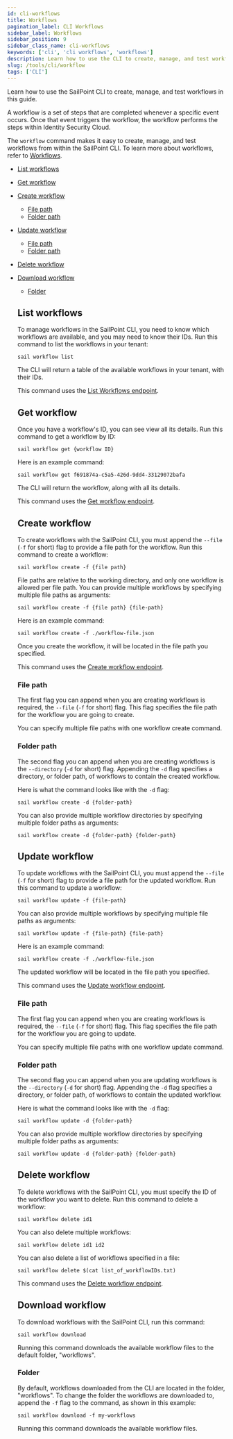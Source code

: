 ```yaml
---
id: cli-workflows
title: Workflows
pagination_label: CLI Workflows
sidebar_label: Workflows
sidebar_position: 9
sidebar_class_name: cli-workflows
keywords: ['cli', 'cli workflows', 'workflows']
description: Learn how to use the CLI to create, manage, and test workflows in this guide.
slug: /tools/cli/workflow
tags: ['CLI']
---
```


Learn how to use the SailPoint CLI to create, manage, and test workflows in this guide.

A workflow is a set of steps that are completed whenever a specific event occurs. Once that event triggers the workflow, the workflow performs the steps within Identity Security Cloud.

The `workflow` command makes it easy to create, manage, and test workflows from within the SailPoint CLI. To learn more about workflows, refer to [Workflows](https://documentation.sailpoint.com/saas/help/workflows/).

- [List workflows](#list-workflows)
- [Get workflow](#get-workflow)
- [Create workflow](#create-workflow)
  - [File path](#file-path)
  - [Folder path](#folder-path)
- [Update workflow](#update-workflow)
  - [File path](#file-path-1)
  - [Folder path](#folder-path-1)
- [Delete workflow](#delete-workflow)
- [Download workflow](#download-workflow)
  - [Folder](#folder)

  ## List workflows

  To manage workflows in the SailPoint CLI, you need to know which workflows are available, and you may need to know their IDs. Run this command to list the workflows in your tenant:

  ```shell
  sail workflow list
  ```

  The CLI will return a table of the available workflows in your tenant, with their IDs.

  This command uses the [List Workflows endpoint](https://developer.sailpoint.com/docs/api/beta/list-workflows).

  ## Get workflow

  Once you have a workflow's ID, you can see view all its details. Run this command to get a workflow by ID:

  ```shell
  sail workflow get {workflow ID}
  ```

  Here is an example command:

  ```shell
  sail workflow get f691874a-c5a5-426d-9dd4-33129072bafa
  ```

  The CLI will return the workflow, along with all its details.

  This command uses the [Get workflow endpoint](https://developer.sailpoint.com/docs/api/beta/get-workflow).

  ## Create workflow

  To create workflows with the SailPoint CLI, you must append the `--file` (`-f` for short) flag to provide a file path for the workflow. Run this command to create a workflow:

  ```shell
  sail workflow create -f {file path}
  ```

  File paths are relative to the working directory, and only one workflow is allowed per file path. You can provide multiple workflows by specifying multiple file paths as arguments:

  ```shell
  sail workflow create -f {file path} {file-path}
  ```

  Here is an example command:

  ```shell
  sail workflow create -f ./workflow-file.json
  ```

  Once you create the workflow, it will be located in the file path you specified.

  This command uses the [Create workflow endpoint](https://developer.sailpoint.com/docs/api/beta/create-workflow).

  ### File path

  The first flag you can append when you are creating workflows is required, the `--file` (`-f` for short) flag. This flag specifies the file path for the workflow you are going to create.

  You can specify multiple file paths with one workflow create command.

  ### Folder path

  The second flag you can append when you are creating workflows is the `--directory` (`-d` for short) flag. Appending the `-d` flag specifies a directory, or folder path, of workflows to contain the created workflow.

  Here is what the command looks like with the `-d` flag:

  ```shell
  sail workflow create -d {folder-path}
  ```

  You can also provide multiple workflow directories by specifying multiple folder paths as arguments:

  ```shell
  sail workflow create -d {folder-path} {folder-path}
  ```

  ## Update workflow

  To update workflows with the SailPoint CLI, you must append the `--file` (`-f` for short) flag to provide a file path for the updated workflow. Run this command to update a workflow:

  ```shell
  sail workflow update -f {file-path}
  ```

  You can also provide multiple workflows by specifying multiple file paths as arguments:

  ```shell
  sail workflow update -f {file-path} {file-path}
  ```

  Here is an example command:

  ```shell
  sail workflow create -f ./workflow-file.json
  ```

  The updated workflow will be located in the file path you specified.

  This command uses the [Update workflow endpoint](https://developer.sailpoint.com/docs/api/beta/update-workflow).

  ### File path

  The first flag you can append when you are creating workflows is required, the `--file` (`-f` for short) flag. This flag specifies the file path for the workflow you are going to update.

  You can specify multiple file paths with one workflow update command.

  ### Folder path

  The second flag you can append when you are updating workflows is the `--directory` (`-d` for short) flag. Appending the `-d` flag specifies a directory, or folder path, of workflows to contain the updated workflow.

  Here is what the command looks like with the `-d` flag:

  ```shell
  sail workflow update -d {folder-path}
  ```

  You can also provide multiple workflow directories by specifying multiple folder paths as arguments:

  ```shell
  sail workflow update -d {folder-path} {folder-path}
  ```

  ## Delete workflow

  To delete workflows with the SailPoint CLI, you must specify the ID of the workflow you want to delete. Run this command to delete a workflow:

  ```shell
  sail workflow delete id1
  ```

  You can also delete multiple workflows:

  ```shell
  sail workflow delete id1 id2
  ```

  You can also delete a list of workflows specified in a file:

  ```shell
  sail workflow delete $(cat list_of_workflowIDs.txt)
  ```

  This command uses the [Delete workflow endpoint](https://developer.sailpoint.com/docs/api/beta/delete-workflow).

  ## Download workflow

  To download workflows with the SailPoint CLI, run this command:

  ```shell
  sail workflow download
  ```

  Running this command downloads the available workflow files to the default folder, "workflows".

  ### Folder

  By default, workflows downloaded from the CLI are located in the folder, "workflows". To change the folder the workflows are downloaded to, append the `-f` flag to the command, as shown in this example:

  ```shell
  sail workflow download -f my-workflows
  ```

  Running this command downloads the available workflow files.
